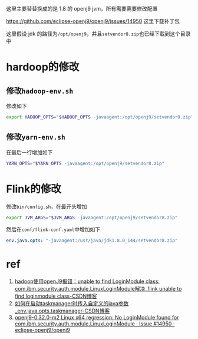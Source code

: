 这里主要替替换成的是 1.8 的 openj9 jvm，所有需要需要修改配置

https://github.com/eclipse-openj9/openj9/issues/14950 这里下载补丁包

这里假设 jdk 的路径为`/opt/openj9`，并且`setvendor8.zip`也已经下载到这个目录中
# hardoop的修改

## 修改`hadoop-env.sh`

修改如下

```bash
export HADOOP_OPTS="$HADOOP_OPTS -javaagent:/opt/openj9/setvendor8.zip"
```

## 修改`yarn-env.sh`

在最后一行增加如下

```bash
YARN_OPTS="$YARN_OPTS -javaagent:/opt/openj9/setvendor8.zip"
```

# Flink的修改

修改`bin/config.sh`，在最开头增加

```bash
export JVM_ARGS="$JVM_ARGS -javaagent:/opt/openj9/setvendor8.zip"
```

然后在`conf/flink-conf.yaml`中增加如下

```yaml
env.java.opts: "-javaagent:/usr/java/jdk1.8.0_144/setvendor8.zip"
```


# ref

1. [hadoop使用openJ9报错：unable to find LoginModule class: com.ibm.security.auth.module.LinuxLoginModule解决_flink unable to find loginmodule class-CSDN博客](https://blog.csdn.net/applebomb/article/details/135060002)
2. [如何在启动taskmanager时传入自定义的java参数_env.java.opts.taskmanager-CSDN博客](https://blog.csdn.net/qq_26502245/article/details/108629000)
3. [openj9-0.32.0-m2 Linux x64 regression: No LoginModule found for com.ibm.security.auth.module.LinuxLoginModule · Issue #14950 · eclipse-openj9/openj9](https://github.com/eclipse-openj9/openj9/issues/14950)